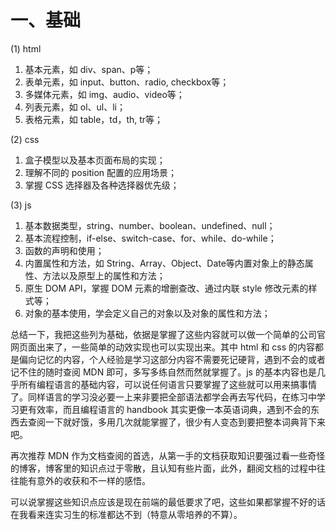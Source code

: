 # 一、基础

(1) html
1. 基本元素，如 div、span、p等；
2. 表单元素，如 input、button、radio, checkbox等；
3. 多媒体元素，如 img、audio、video等；
4. 列表元素，如 ol、ul、li；
5. 表格元素，如 table，td，th, tr等；

(2) css
1. 盒子模型以及基本页面布局的实现；
2. 理解不同的 position 配置的应用场景；
3. 掌握 CSS 选择器及各种选择器优先级；

(3) js
1. 基本数据类型，string、number、boolean、undefined、null；
2. 基本流程控制，if-else、switch-case、for、while、do-while；
3. 函数的声明和使用；
4. 内置属性和方法，如 String、Array、Object、Date等内置对象上的静态属性、方法以及原型上的属性和方法；
5. 原生 DOM API，掌握 DOM 元素的增删查改、通过内联 style 修改元素的样式等；
6. 对象的基本使用，学会定义自己的对象以及对象的属性和方法；

总结一下，我把这些列为基础，依据是掌握了这些内容就可以做一个简单的公司官网页面出来了，一些简单的动效实现也可以实现出来。其中 html 和 css 的内容都是偏向记忆的内容，个人经验是学习这部分内容不需要死记硬背，遇到不会的或者记不住的随时查阅 MDN 即可，多写多练自然而然就掌握了。js 的基本内容也是几乎所有编程语言的基础内容，可以说任何语言只要掌握了这些就可以用来搞事情了。同样语言的学习没必要一上来非要把全部语法都学会再去写代码，在练习中学习更有效率，而且编程语言的 handbook 其实更像一本英语词典，遇到不会的东西去查阅一下就好饿，多用几次就能掌握了，很少有人变态到要把整本词典背下来吧。

再次推荐 MDN 作为文档查阅的首选，从第一手的文档获取知识要强过看一些奇怪的博客，博客里的知识点过于零散，且认知有些片面，此外，翻阅文档的过程中往往能有意外的收获和不一样的感悟。

可以说掌握这些知识点应该是现在前端的最低要求了吧，这些如果都掌握不好的话在我看来连实习生的标准都达不到（特意从零培养的不算）。
